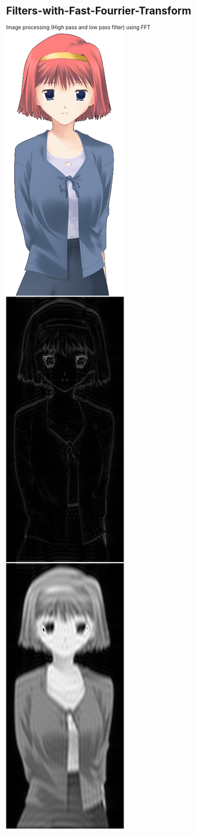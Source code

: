 # Filters-with-Fast-Fourrier-Transform
Image processing (High pass and low pass filter) using FFT
![alt text](https://github.com/yoyoberenguer/Filters-with-Fast-Fourrier-Transform/blob/master/image.png)
![alt text](https://github.com/yoyoberenguer/Filters-with-Fast-Fourrier-Transform/blob/master/image_edge.png)
![alt text](https://github.com/yoyoberenguer/Filters-with-Fast-Fourrier-Transform/blob/master/image_blur.png)
